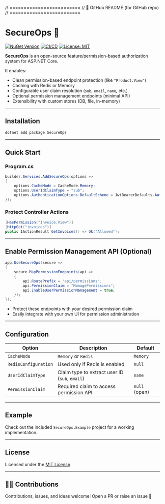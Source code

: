 ﻿// =========================
// 🐙 GitHub README (for GitHub repo)
// =========================

# SecureOps 🔐

[![NuGet Version](https://img.shields.io/nuget/v/SecureOps.svg)](https://www.nuget.org/packages/SecureOps)
[![CI/CD](https://github.com/eruzairshafi/SecureOps/actions/workflows/nuget-publish.yml/badge.svg)](https://github.com/eruzairshafi/SecureOps/actions)
[![License: MIT](https://img.shields.io/badge/license-MIT-blue.svg)](LICENSE)

**SecureOps** is an open-source feature/permission-based authorization system for ASP.NET Core.

It enables:
- Clean permission-based endpoint protection (like `"Product.View"`)
- Caching with Redis or Memory
- Configurable user claim resolution (`sub`, `email`, `name`, etc.)
- Optional permission management endpoints (minimal API)
- Extensibility with custom stores (DB, file, in-memory)

---

## Installation

```bash
dotnet add package SecureOps
```

---

## Quick Start

### Program.cs

```csharp
builder.Services.AddSecureOps(options =>
{
    options.CacheMode = CacheMode.Memory;
    options.UserIdClaimType = "sub";
    options.AuthenticationOptions.DefaultScheme = JwtBearerDefaults.AuthenticationScheme;
});
```

### Protect Controller Actions

```csharp
[HasPermission("Invoice.View")]
[HttpGet("invoices")]
public IActionResult GetInvoices() => Ok("Allowed");
```

---

## Enable Permission Management API (Optional)

```csharp
app.UseSecureOps(secure =>
{
    secure.MapPermissionEndpoints(api =>
    {
        api.RoutePrefix = "api/permissions";
        api.PermissionClaim = "ManagePermissions";
        api.EnableUserPermissionManagement = true;
    });
});
```

- Protect these endpoints with your desired permission claim
- Easily integrate with your own UI for permission administration

---

## Configuration

| Option                     | Description                                      | Default        |
|----------------------------|--------------------------------------------------|----------------|
| `CacheMode`                | `Memory` or `Redis`                              | `Memory`       |
| `RedisConfiguration`       | Used only if Redis is enabled                    | `null`         |
| `UserIdClaimType`          | Claim type to extract user ID (`sub`, `email`)   | `name`         |
| `PermissionClaim`          | Required claim to access permission API          | `null` (open)  |

---

## Example

Check out the included `SecureOps.Example` project for a working implementation.

---

## License

Licensed under the [MIT License](LICENSE).

---

## 🙋‍♂️ Contributions

Contributions, issues, and ideas welcome! Open a PR or raise an issue 🚀